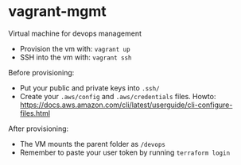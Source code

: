 # vagrant-mgmt 

Virtual machine for devops management

- Provision the vm with: `vagrant up` 
- SSH into the vm with: `vagrant ssh`

Before provisioning:

- Put your public and private keys into `.ssh/`
- Create your `.aws/config` and `.aws/credentials` files. Howto: https://docs.aws.amazon.com/cli/latest/userguide/cli-configure-files.html

After provisioning:

- The VM mounts the parent folder as `/devops`
- Remember to paste your user token by running `terraform login`